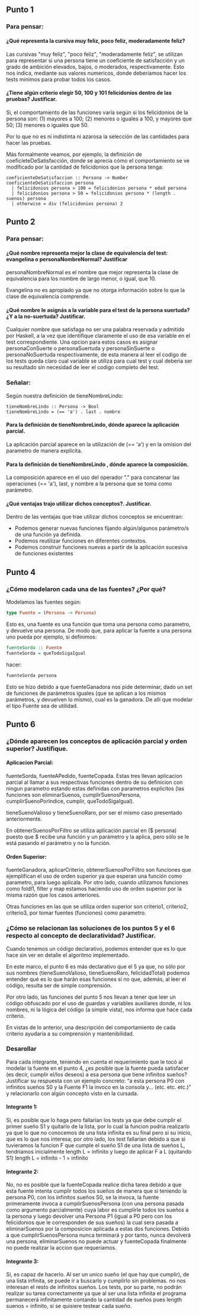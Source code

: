 ## Punto 1

### Para pensar:

#### ¿Qué representa la cursiva muy feliz, poco feliz, moderadamente feliz?

Las cursivas "muy feliz", "poco feliz", "moderadamente feliz", se utilizan para representar si una persona tiene un coeficiente de satisfacción y un grado de ambición elevados, bajos, o moderados, respectivamente. Esto nos indica, mediante sus valores numericos, donde deberiamos hacer los tests minimos para probar todos los casos.

#### ¿Tiene algún criterio elegir 50, 100 y 101 felicidonios dentro de las pruebas? Justificar.

Si, el comportamiento de las funciones varía según si los felicidonios de la persona son: (1) mayores a 100; (2) menores o iguales a 100, y mayores que 50; (3) menores o iguales que 50.

Por lo que no es ni indistinta ni azarosa la selección de las cantidades para hacer las pruebas.

Más formalmente veamos, por ejemplo, la definición de coeficieteDeSatisfacción, donde se aprecia cómo el comportamiento se ve modificado por la cantidad de felicidonios que la persona tenga:

```
coeficienteDeSatisfaccion :: Persona -> Number
coeficienteDeSatisfaccion persona
  | felicidonios persona > 100 = felicidonios persona * edad persona
  | felicidonios persona > 50 = felicidonios persona * (length . suenos) persona
  | otherwise = div (felicidonios persona) 2
```

## Punto 2

### Para pensar:

#### ¿Qué nombre representa mejor la clase de equivalencia del test: evangelina o personaNombreNormal? Justificar

personaNombreNormal es el nombre que mejor representa la clase de equivalencia para los nombre de largo menor, o igual, que 10.

Evangelina no es apropiado ya que no otorga información sobre lo que la clase de equivalencia comprende.

#### ¿Qué nombre le asignás a la variable para el test de la persona suertuda? ¿Y a la no-suertuda? Justificar.

Cualquier nombre que satisfaga no ser una palabra reservada y admitido por Haskell, a la  vez que identifique claramente el uso de esa variable en el test correspondiente. Una opcion para estos casos es asignar personaConSuerte o personaSuertuda y personaSinSuerte o personaNoSuertuda respectivamente, de esta manera al leer el codigo de los tests queda claro cual variable se utiliza para cual test y cual deberia ser su resultado sin necesidad de leer el codigo completo del test.

### Señalar:

Según nuestra definición de tieneNombreLindo:

```
tieneNombreLindo :: Persona -> Bool
tieneNombreLindo = (== 'a') . last . nombre
```

#### Para la definición de tieneNombreLindo, dónde aparece la aplicación parcial.

La aplicación parcial aparece en la utilización de (== 'a') y en la omision del parametro de manera explicita.

#### Para la definición de tieneNombreLindo , dónde aparece la composición.

La composición aparece en el uso del operador "." para concatenar las operaciones (== 'a'), last, y nombre a la persona que se toma como parámetro.

#### ¿Qué ventajas trajo utilizar dichos conceptos?. Justificar.

Dentro de las ventajas que trae utilizar dichos conceptos se encuentran:

- Podemos generar nuevas funciones fijando algún/algunos parámetro/s de una función ya definida.
- Podemos reutilizar funciones en diferentes contextos.
- Podemos construir funciones nuevas a partir de la aplicación sucesiva de funciones existentes

## Punto 4

### ¿Cómo modelaron cada una de las fuentes? ¿Por qué?

Modelamos las fuentes según:

```hs
type Fuente = (Persona -> Persona)
```

Esto es, una fuente es una función que toma una persona como parametro, y devuelve una persona.
De modo que, para aplicar la fuente a una persona uno pueda por ejemplo, si definimos:

```hs
fuenteSorda :: Fuente
fuenteSorda = queTodoSigaIgual
```

hacer:

```hs
fuenteSorda persona
```

Esto se hizo debido a que fuenteGanadora nos pide determinar, dado un set de funciones de parámetros iguales (que se aplican a los mismos parámetros, y devuelven lo mismo), cual es la ganadora.
De allí que modelar el tipo Fuente sea de utilidad.

## Punto 6

### ¿Dónde aparecen los conceptos de aplicación parcial y orden superior? Justifique.

#### Aplicacion Parcial:

fuenteSorda, fuenteAPedido, fuenteCopada. Estas tres llevan aplicacion parcial al llamar a sus respectivas funciones dentro de su definicion con ningun parametro estando estas definidas con parametros explicitos (las funciones son eliminarSuenos, cumplirSuenosPersona, cumplirSuenoPorIndice, cumplir, queTodoSigaIgual). 

tieneSuenoValioso y tieneSuenoRaro, por ser el mismo caso presentado anteriormente.

En obtenerSuenosPorFiltro se utiliza aplicación parcial en ($ persona) puesto que $ recibe una función y un parámetro y la aplica, pero sólo se le está pasando el parámetro y no la función.

#### Orden Superior:

fuenteGanadora, aplicarCriterio, obtenerSuenosPorFiltro son funciones que ejemplifican el uso de orden superior ya que esperan una función como parametro, para luego aplicala. Por otro lado, cuando utilizamos funciones como foldl1, filter y map estamos haciendo uso de orden superior por la misma razón que los casos anteriores.

Otras funciones en las que se utiliza orden superior son criterio1, criterio2, criterio3, por tomar fuentes (funciones) como parametro.

### ¿Cómo se relacionan las soluciones de los puntos 5 y el 6 respecto al concepto de declaratividad? Justificar.

Cuando tenemos un código declarativo, podemos entender que es lo que hace sin ver en detalle el algoritmo implementado. 

En este marco, el punto 6 es más declarativo que el 5 ya que, no sólo por sus nombres (tieneSuenoValioso, tieneSuenoRaro, felicidadTotal) podemos entender qué es lo que harán esas funciones si no que, además, al leer el código, resulta ser de simple comprensión.

Por otro lado, las funciones del punto 5 nos llevan a tener que leer un código obfuscado por el uso de guardas y variables auxiliares donde, ni los nombres, ni la lógica del código (a simple vista), nos informa que hace cada criterio.

En vistas de lo anterior, una descripción del comportamiento de cada criterio ayudaría a su comprensión y mantenibilidad.

### Desarollar

Para cada integrante, teniendo en cuenta el requerimiento que le tocó al modelar la fuente en el punto 4, ¿es posible que la fuente pueda satisfacer (es decir, cumplir el/los deseos) a esa persona que tiene infinitos sueños? Justificar su respuesta con un ejemplo concreto: “a esta persona P0 con infinitos sueños S0 y la Fuente F1 la invoco en la consola y... (etc. etc. etc.)” y relacionarlo con algún concepto visto en la cursada.

#### Integrante 1: 

Si, es posible que lo haga pero fallarían los tests ya que debe cumplir el primer sueño S1 y quitarlo de la lista, por lo cual la funcion podria realizarlo ya que lo que no conocemos de una lista infinita es su final pero si su inicio, que es lo que nos interesa; por otro lado, los test fallarían debido a que si tuvieramos la funcion F que cumple el sueño S1 de una lista de sueños L, tendriamos inicialmente length L = infinito y luego de aplicar F a L (quitando S1) length L = infinito - 1 = infinito

#### Integrante 2: 

No, no es posible que la fuenteCopada realice dicha tarea debido a que esta fuente intenta cumplir todos los sueños de manera que si teniendo la persona P0, con los infinitos sueños S0, se la invoca, la fuente primeramente invoca a cumplirSuenosPersona (con una persona pasada como argumento parcialmente) cuya labor es cumplirle todos los sueños a la persona y luego devolver una Persona P1 (igual a P0 pero con los felicidonios que le corresponden de sus sueños) la cual sera pasada a eliminarSuenos por la composicion aplicada a estas dos funciones. Debido a que cumplirSuenosPersona nunca terminará y por tanto, nunca devolverá una persona, eliminarSuenos no puede actuar y fuenteCopada finalmente no puede realizar la accion que requeriamos.

#### Integrante 3: 

Si, es capaz de hacerlo. Al ser un unico sueño (el que hay que cumplir), de una lista infinita, se puede ir a buscarlo y cumplirlo sin problemas. no nos interesan el resto de infinitos sueños. Los tests, por su parte, no podrán realizar su tarea correctamente ya que al ser una lista infinita el programa permanecerá infinitamente contando la cantidad de sueños pues length suenos = infinito, si se quisiere testear cada sueño. 
